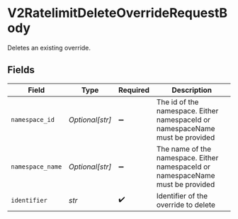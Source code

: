 # V2RatelimitDeleteOverrideRequestBody

Deletes an existing override.


## Fields

| Field                                                                           | Type                                                                            | Required                                                                        | Description                                                                     |
| ------------------------------------------------------------------------------- | ------------------------------------------------------------------------------- | ------------------------------------------------------------------------------- | ------------------------------------------------------------------------------- |
| `namespace_id`                                                                  | *Optional[str]*                                                                 | :heavy_minus_sign:                                                              | The id of the namespace. Either namespaceId or namespaceName must be provided   |
| `namespace_name`                                                                | *Optional[str]*                                                                 | :heavy_minus_sign:                                                              | The name of the namespace. Either namespaceId or namespaceName must be provided |
| `identifier`                                                                    | *str*                                                                           | :heavy_check_mark:                                                              | Identifier of the override to delete                                            |